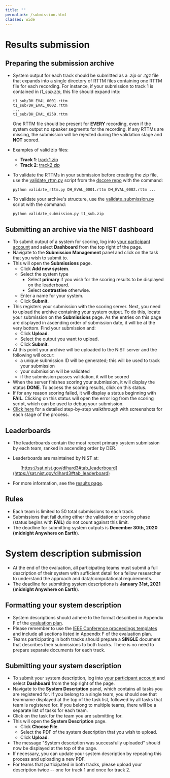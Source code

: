 ```yaml
---
title: ""
permalink: /submission.html
classes: wide
---
```


# <a name="results"></a>Results submission

## Preparing the submission archive

* System output for each track should be submitted as a *.zip* or *.tgz*
  file that expands into a single directory of RTTM files containing one RTTM
  file for each recording. For instance, if your submission to track 1 is
  contained in *t1_sub.zip*, this file should expand into:

      t1_sub/DH_EVAL_0001.rttm
      t1_sub/DH_EVAL_0002.rttm
      ...
      t1_sub/DH_EVAL_0259.rttm

   One RTTM file should be present for **EVERY** recording, even if the system
   output no speaker segments for the recording. If any RTTMs are missing,
   the submission will be rejected during the validation stage and **NOT**
   scored.
* Examples of valid zip files:
  * **Track 1**: [track1.zip](docs/sample_subs/track1.zip)
  * **Track 2**: [track2.zip](docs/sample_subs/track2.zip)
* To validate the RTTMs in your submission before creating the zip file, use
  the [validate_rttm.py](https://github.com/nryant/dscore/blob/master/validate_rttm.py) script from the [dscore repo](https://github.com/nryant/dscore) with the command:

      python validate_rttm.py DH_EVAL_0001.rttm DH_EVAL_0002.rttm ...

* To validate your archive's structure, use the [validate_submission.py](docs/validate_submission.py) script with the command:

      python validate_submission.py t1_sub.zip


## Submitting an archive via the NIST dashboard

* To submit output of a system for scoring, log into [your participant account](https://sat.nist.gov/users/sign_in) and select **Dashboard** from the top right of the page.
* Navigate to the **Submission Management** panel and click on the task that
  you wish to submit to.
* This will open the **Submissions** page.
  * Click **Add new system**.
  * Select the system type
    * Select **primary** if you wish for the scoring results to be displayed on
      the leaderboard.
    * Select **contrastive** otherwise.
  * Enter a name for your system.
  * Click **Submit**.
* This registers your submission with the scoring server. Next, you need to
  upload the archive containing your system output. To do this, locate your
  submission on the **Submissions** page.  As the entries on this page are
  displayed in ascending order of submission date, it will be at the very
  bottom. Find your submission and:
  * Click **Upload**.
  * Select the output you want to upload.
  * Click **Submit**.
* At this point your archive will be uploaded to the NIST server and the
  following will occur:
  * a unique submission ID will be generated; this will be used to track your
    submission
  * your submission will be validated
  * if the submission passes validation, it will be scored
* When the server finishes scoring your submission, it will display the status
  **DONE**. To access the scoring results, click on this status.
* If for any reason scoring failed, it will display a status beginning with
  **FAIL**. Clicking on this status will open the error log from the scoring
  script, which can be used to debug your submission.
* [Click here](docs/dihard3_submission_instructions.pdf) for a detailed
  step-by-step walkthrough with screenshots for each stage of the process.


## Leaderboards

* The leaderboards contain the most recent primary system submission by each
  team, ranked in ascending order by DER. 
* Leaderboards are maintained by NIST at:  

  &nbsp;&nbsp;&nbsp;&nbsp;&nbsp;&nbsp;[https://sat.nist.gov/dihard3#tab_leaderboard](https://sat.nist.gov/dihard3#tab_leaderboard)
* For more information, see the [results page](results.html).



## Rules

* Each team is limited to 50 total submissions to each track.
* Submissions that fail during either the validation or scoring phase (status
  begins with **FAIL**) do not count against this limit.
* The deadline for submitting system outputs is **December 30th, 2020
  (midnight Anywhere on Earth**).



# <a name="system"></a>System description submission


* At the end of the evaluation, all participating teams must submit a full
  description of their system with sufficient detail for a fellow researcher
  to understand the approach and data/computational requirements.
* The deadline for submitting system descriptions is **January 31st, 2021
  (midnight Anywhere on Earth**).


## Formatting your system description

* System descriptions should adhere to the format described in Appendix F of
  the [evaluation plan](index.html#plan).
* Please remember to use the [IEEE Conference proceedings templates](https://www.ieee.org/conferences/publishing/templates.html) and include all sections
  listed in Appendix F of the evaluation plan.
* Teams participating in both tracks should prepare a **SINGLE** document that
  describes their submissions to both tracks. There is no need to prepare
  separate documents for each track.


## Submitting your system description

* To submit your system description, log into [your participant account](https://sat.nist.gov/users/sign_in) and select **Dashboard** from the top right of the page.
* Navigate to the **System Description** panel, which contains all tasks you
  are registered for. If you belong to a single team, you should see that
  teamname displayed at the top of the task list, followed by all tasks that
  team is registered for. If you belong to multiple teams, there will be a
  separate list of tasks for each team.
* Click on the task for the team you are submitting for.
* This will open the **System Description** page.
  * Click **Choose File**.
  * Select the PDF of the system description that you wish to upload.
  * Click **Upload**.
* The message "System description was 
  successfully uploaded" should now be displayed at the top of the page.
* If necessary, you can update your system description by repeating this
  process and uploading a new PDF.
* For teams that participated in both tracks, please upload your description
  twice  --  one for track 1 and once for track 2.